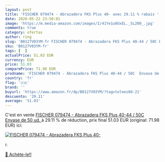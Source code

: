 ```yaml
---
layout: post
title: 'FISCHER 079474 - Abrazadera FKS Plus 40- avec 29.11 % rabais '
date: 2020-05-22 23:50:01
image: 'https://m.media-amazon.com/images/I/41Ye1u0UxEL._SL200_.jpg'
comments: true
category: ofertas
author: ring
slug: 'B0127V03YM-fr FISCHER 079474 - Abrazadera FKS Plus 40-44 / 50C Envase de...'
sku: 'B0127V03YM-fr'
tags: [  ]
actualPrice: 51.03 EUR
currency: EUR
price: 51.03
comparePrice: 71.98 EUR
prodname: 'FISCHER 079474 - Abrazadera FKS Plus 40-44 / 50C  Envase de 50 ud. '
country: 'fr'
flag: '🇫🇷'
brand: ''
buyurl: 'https://www.amazon.fr/dp/B0127V03YM/?tag=tolees0d-21'
descuento: '29.11'
average: '51.03'
---
```


C'est en vente [FISCHER 079474 - Abrazadera FKS Plus 40-44 / 50C  Envase de 50 ud. ](https://www.amazon.fr/dp/B0127V03YM/?tag=tolees0d-21)  à  29.11 % de réduction, prix final  51.03 EUR (original: 71.98 EUR) ici:

[![FISCHER 079474 - Abrazadera FKS Plus 40-](https://m.media-amazon.com/images/I/41Ye1u0UxEL._SL200_.jpg)](https://www.amazon.fr/dp/B0127V03YM/?tag=tolees0d-21)

ℹ️:


[🛒 Achète-le!!](https://www.amazon.fr/dp/B0127V03YM/?tag=tolees0d-21)
